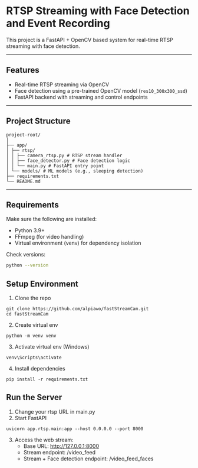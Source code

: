 # RTSP Streaming with Face Detection and Event Recording

This project is a FastAPI + OpenCV based system for real-time RTSP streaming with face detection.

---

## Features

- Real-time RTSP streaming via OpenCV
- Face detection using a pre-trained OpenCV model (`res10_300x300_ssd`)
- FastAPI backend with streaming and control endpoints

---

## Project Structure

```
project-root/
│
├── app/
│ ├── rtsp/
│ │ ├── camera_rtsp.py # RTSP stream handler
│ │ ├── face_detector.py # Face detection logic
│ │ └── main.py # FastAPI entry point
│ └── models/ # ML models (e.g., sleeping detection)
├── requirements.txt
└── README.md
```

---

## Requirements

Make sure the following are installed:

- Python 3.9+
- FFmpeg (for video handling)
- Virtual environment (venv) for dependency isolation

Check versions:

```bash
python --version
```

## Setup Environment

1. Clone the repo

```
git clone https://github.com/alpiawo/fastStreamCam.git
cd fastStreamCam
```

2. Create virtual env

```
python -m venv venv
```

3. Activate virtual env (Windows)

```
venv\Scripts\activate
```

4. Install dependencies

```
pip install -r requirements.txt
```

## Run the Server

1. Change your rtsp URL in main.py
2. Start FastAPI

```
uvicorn app.rtsp.main:app --host 0.0.0.0 --port 8000
```

3. Access the web stream:
   - Base URL: http://127.0.0.1:8000
   - Stream endpoint: /video_feed
   - Stream + Face detection endpoint: /video_feed_faces

